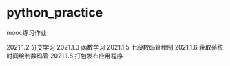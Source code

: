 # python_practice
mooc练习作业

2021.1.2 分支学习
2021.1.3 函数学习
2021.1.5 七段数码管绘制
2021.1.6 获取系统时间绘制数码管
2021.1.8 打包发布应用程序
